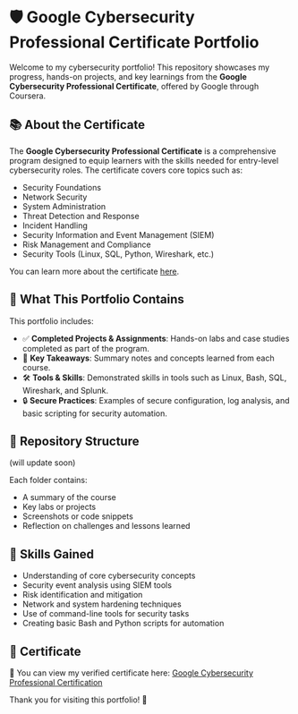 # 🛡️ Google Cybersecurity Professional Certificate Portfolio

Welcome to my cybersecurity portfolio! This repository showcases my progress, hands-on projects, and key learnings from the **Google Cybersecurity Professional Certificate**, offered by Google through Coursera.

## 📚 About the Certificate

The **Google Cybersecurity Professional Certificate** is a comprehensive program designed to equip learners with the skills needed for entry-level cybersecurity roles. The certificate covers core topics such as:

- Security Foundations
- Network Security
- System Administration
- Threat Detection and Response
- Incident Handling
- Security Information and Event Management (SIEM)
- Risk Management and Compliance
- Security Tools (Linux, SQL, Python, Wireshark, etc.)

You can learn more about the certificate [here](https://www.coursera.org/professional-certificates/google-cybersecurity).

## 🎯 What This Portfolio Contains

This portfolio includes:

- ✅ **Completed Projects & Assignments**: Hands-on labs and case studies completed as part of the program.
- 🧠 **Key Takeaways**: Summary notes and concepts learned from each course.
- 🛠️ **Tools & Skills**: Demonstrated skills in tools such as Linux, Bash, SQL, Wireshark, and Splunk.
- 🔒 **Secure Practices**: Examples of secure configuration, log analysis, and basic scripting for security automation.

## 📂 Repository Structure
(will update soon)

Each folder contains:
- A summary of the course
- Key labs or projects
- Screenshots or code snippets
- Reflection on challenges and lessons learned

## 🧠 Skills Gained

- Understanding of core cybersecurity concepts
- Security event analysis using SIEM tools
- Risk identification and mitigation
- Network and system hardening techniques
- Use of command-line tools for security tasks
- Creating basic Bash and Python scripts for automation

## 📜 Certificate

📌 You can view my verified certificate here:
[Google Cybersecurity Professional Certification](<Google Cybersecurity Professional Certification.pdf>)


Thank you for visiting this portfolio! 🚀

